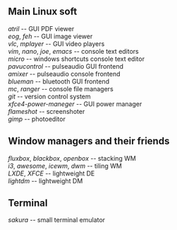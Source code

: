 ## Main Linux soft
*atril* -- GUI PDF viewer  
*eog*, *feh* -- GUI image viewer  
*vlc*, *mplayer* -- GUI video players  
*vim*, *nano*, *joe*, *emacs* -- console text editors  
*micro* -- windows shortcuts console text editor  
*pavucontrol* -- pulseaudio GUI frontend  
*amixer* -- pulseaudio console frontend  
*blueman* -- bluetooth GUI frontend  
*mc*, *ranger* -- console file managers  
*git* -- version control system  
*xfce4-power-maneger* -- GUI power manager  
*flameshot* -- screenshoter  
*gimp* -- photoeditor  

## Window managers and their friends
*fluxbox*, *blackbox*, *openbox* -- stacking WM  
*i3*, *awesome*, *icewm*, *dwm* -- tiling WM  
*LXDE*, *XFCE* -- lightweight DE  
*lightdm* -- lightweight DM  

## Terminal
*sakura* -- small terminal emulator  

